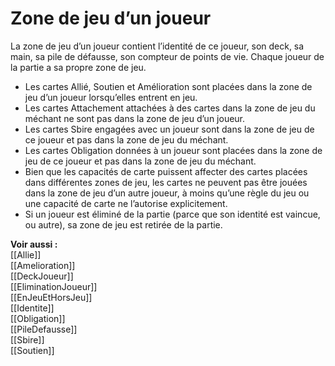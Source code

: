 # Zone de jeu d’un joueur
La zone de jeu d’un joueur contient l’identité de ce joueur, son deck, sa main, sa pile de défausse, son compteur de points de vie. Chaque joueur de la partie a sa propre zone de jeu.  

- Les cartes Allié, Soutien et Amélioration sont placées dans la zone de jeu d’un joueur lorsqu’elles entrent en jeu.
- Les cartes Attachement attachées à des cartes dans la zone de jeu du méchant ne sont pas dans la zone de jeu d’un joueur.
- Les cartes Sbire engagées avec un joueur sont dans la zone de jeu de ce joueur et pas dans la zone de jeu du méchant.
- Les cartes Obligation données à un joueur sont placées dans la zone de jeu de ce joueur et pas dans la zone de jeu du méchant.
- Bien que les capacités de carte puissent affecter des cartes placées dans différentes zones de jeu, les cartes ne peuvent pas être jouées dans la zone de jeu d’un autre joueur, à moins qu’une règle du jeu ou une capacité de carte ne l’autorise explicitement.
- Si un joueur est éliminé de la partie (parce que son identité est vaincue, ou autre), sa zone de jeu est retirée de la partie. 

**Voir aussi :**  
[[Allie]]  
[[Amelioration]]  
[[DeckJoueur]]  
[[EliminationJoueur]]  
[[EnJeuEtHorsJeu]]  
[[Identite]]  
[[Obligation]]  
[[PileDefausse]]  
[[Sbire]]  
[[Soutien]]